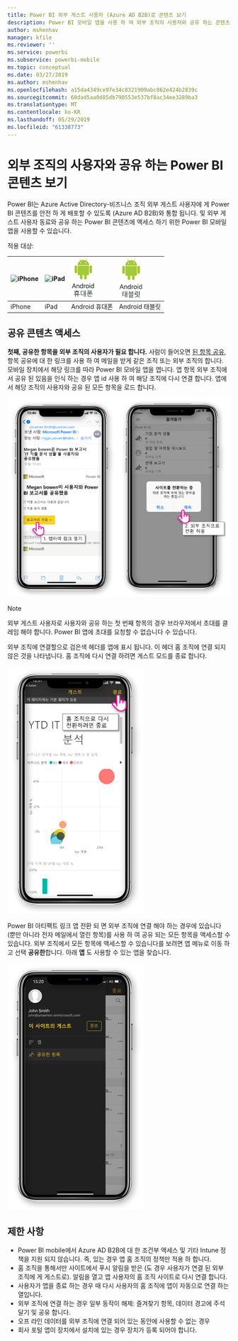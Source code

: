 ```yaml
---
title: Power BI 외부 게스트 사용자 (Azure AD B2B)로 콘텐츠 보기
description: Power BI 모바일 앱을 사용 하 여 외부 조직의 사용자와 공유 하는 콘텐츠를 볼 수 있습니다.
author: mshenhav
manager: kfile
ms.reviewer: ''
ms.service: powerbi
ms.subservice: powerbi-mobile
ms.topic: conceptual
ms.date: 03/27/2019
ms.author: mshenhav
ms.openlocfilehash: a15da4349ce97e34c8321909abc862e424b2839c
ms.sourcegitcommit: 60dad5aa0d85db790553e537bf8ac34ee3289ba3
ms.translationtype: MT
ms.contentlocale: ko-KR
ms.lasthandoff: 05/29/2019
ms.locfileid: "61338773"
---
```

# <a name="view-power-bi-content-shared-with-you-from-an-external-organization"></a>외부 조직의 사용자와 공유 하는 Power BI 콘텐츠 보기

Power BI는 Azure Active Directory-비즈니스 조직 외부 게스트 사용자에 게 Power BI 콘텐츠를 안전 하 게 배포할 수 있도록 (Azure AD B2B)와 통합 됩니다. 및 외부 게스트 사용자 동료와 공유 하는 Power BI 콘텐츠에 액세스 하기 위한 Power BI 모바일 앱을 사용할 수 있습니다. 


적용 대상:

| ![iPhone](./media/mobile-app-ssrs-kpis-mobile-on-premises-reports/iphone-logo-50-px.png) | ![iPad](./media/mobile-app-ssrs-kpis-mobile-on-premises-reports/ipad-logo-50-px.png) | ![Android 휴대폰](./media/mobile-app-ssrs-kpis-mobile-on-premises-reports/android-phone-logo-50-px.png) | ![Android 태블릿](./media/mobile-app-ssrs-kpis-mobile-on-premises-reports/android-tablet-logo-50-px.png) |
|:--- |:--- |:--- |:--- |
| iPhone |iPad |Android 휴대폰 |Android 태블릿 |

## <a name="accessing-shared-content"></a>공유 콘텐츠 액세스

**첫째, 공유한 항목을 외부 조직의 사용자가 필요 합니다.** 사람이 들어오면 [된 항목 공유](../../service-share-dashboards.md), 항목 공유에 대 한 링크를 사용 하 여 메일을 받게 같은 조직 또는 외부 조직의 합니다. 모바일 장치에서 해당 링크를 따라 Power BI 모바일 앱을 엽니다. 앱 항목 외부 조직에서 공유 된 있음을 인식 하는 경우 앱 id 사용 하 여 해당 조직에 다시 연결 합니다. 앱에서 해당 조직의 사용자와 공유 된 모든 항목을 로드 합니다.

![Power BI는 전자 메일에서 공유 항목 열기 ](./media/mobile-apps-b2b/mobile-b2b-open-item-email.png)

> [!NOTE]
> 외부 게스트 사용자로 사용자와 공유 하는 첫 번째 항목의 경우 브라우저에서 초대를 클레임 해야 합니다. Power BI 앱에 초대를 요청할 수 없습니다 수 있습니다.

외부 조직에 연결할으로 검은색 헤더를 앱에 표시 됩니다. 이 헤더 홈 조직에 연결 되지 않은 것을 나타냅니다. 홈 조직에 다시 연결 하려면 게스트 모드를 종료 합니다.

![Power BI 게스트 사용자 헤더](./media/mobile-apps-b2b/mobile-b2b-exit-home.png)

Power BI 아티팩트 링크 앱 전환 되 면 외부 조직에 연결 해야 하는 경우에 있습니다 (뿐만 아니라 전자 메일에서 열린 항목)를 사용 하 여 공유 되는 모든 항목을 액세스할 수 있습니다. 외부 조직에서 모든 항목에 액세스할 수 있습니다를 보려면 앱 메뉴로 이동 하 고 선택 **공유한**합니다. 아래 **앱** 도 사용할 수 있는 앱을 찾습니다.

![외부 게스트 사용자로 power BI 앱 메뉴](./media/mobile-apps-b2b/mobile-b2b-menu.png)

## <a name="limitations"></a>제한 사항

- Power BI mobile에서 Azure AD B2B에 대 한 조건부 액세스 및 기타 Intune 정책을 지원 되지 않습니다. 즉, 있는 경우 앱 홈 조직의 정책만 적용 하 합니다.
- 홈 조직을 통해서만 사이트에서 푸시 알림을 받은 (도 경우 사용자가 연결 된 외부 조직에 게 게스트로). 알림을 열고 앱 사용자의 홈 조직 사이트로 다시 연결 합니다.
- 사용자가 앱을 종료 하는 경우 때 다시 사용자의 홈 조직에 앱이 자동으로 연결 하는 열입니다.
- 외부 조직에 연결 하는 경우 일부 동작이 해제: 즐겨찾기 항목, 데이터 경고에 주석 달기 및 공유 합니다.
- 오프 라인 데이터를 외부 조직에 연결 되어 있는 동안에 사용할 수 없는 경우
- 회사 포털 앱이 장치에서 설치에 있는 경우 장치가 등록 되어야 합니다.
